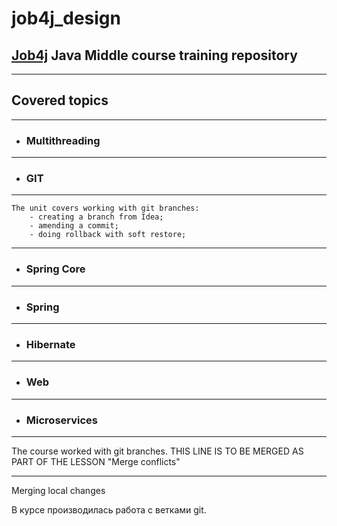 # job4j_design

## **[Job4j](https://job4j.ru/)** Java Middle course training repository
___
## Covered topics
___
- ### Multithreading
---
- ### GIT
---
    The unit covers working with git branches:
        - creating a branch from Idea;
        - amending a commit;
        - doing rollback with soft restore;
---
- ### Spring Core
---
- ### Spring
---
- ### Hibernate
---
- ### Web
---
- ### Microservices
___
The course worked with git branches.
THIS LINE IS TO BE MERGED AS PART OF THE LESSON "Merge conflicts"
___

Merging local changes

В курсе производилась работа с ветками git.
